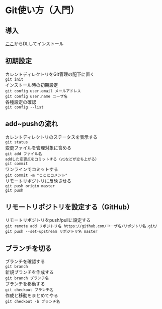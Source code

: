 # Git使い方（入門）  
## 導入  
[ここ](https://git-scm.com/)からDLしてインストール  
## 初期設定  
カレントディレクトリをGit管理の配下に置く  
`git init`  
インストール時の初期設定  
`git config user.email メールアドレス`  
`git config user.name ユーザ名`  
各種設定の確認  
`git config --list`  
## add~pushの流れ  
カレントディレクトリのステータスを表示する  
`git status`  
変更ファイルを管理対象に含める  
`git add ファイル名`  
`addした変更点をコミットする（viなどが立ち上がる）`  
`git commit`  
ワンラインでコミットする  
`git commit -m "ここにコメント"`  
リモートリポジトリに反映させる  
`git push origin master`  
`git push`  
## リモートリポジトリを設定する（GitHub）  
リモートリポジトリをpush/pullに設定する  
`git remote add リポジトリ名 https://github.com/ユーザ名/リポジトリ名.git/`  
`git push --set-upstream リポジトリ名 master`  
## ブランチを切る  
ブランチを確認する  
`git branch`  
新規ブランチを作成する  
`git branch ブランチ名`  
ブランチを移動する  
`git checkout ブランチ名`  
作成と移動をまとめてやる  
`git checkout -b ブランチ名`  